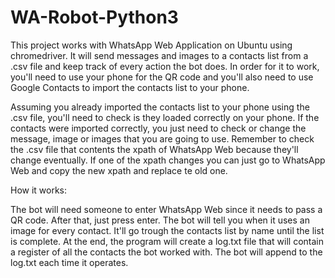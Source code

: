 # WA-Robot-Python3
This project works with WhatsApp Web Application on Ubuntu using chromedriver. It will send messages and images to a contacts list from a .csv file and keep track of every action the bot does. In order for it to work, you'll need to use your phone for the QR code and you'll also need to use Google Contacts to import the contacts list to your phone. 

Assuming you already imported the contacts list to your phone using the .csv file, you'll need to check is they loaded correctly on your phone. If the contacts were imported correctly, you just need to check or change the message, image or images that you are going to use. Remember to check the .csv file that contents the xpath of WhatsApp Web because they'll change eventually. If one of the xpath changes you can just go to WhatsApp Web and copy the new xpath and replace te old one.

How it works:

The bot will need someone to enter WhatsApp Web since it needs to pass a QR code. After that, just press enter. The bot will tell you when it uses an image for every contact. It'll go trough the contacts list by name until the list is complete. At the end, the program will create a log.txt file that will contain a register of all the contacts the bot worked with. The bot will append to the log.txt each time it operates.
